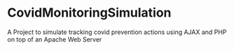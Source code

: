 # CovidMonitoringSimulation
A Project to simulate tracking covid prevention actions using AJAX and PHP on top of an Apache Web Server
